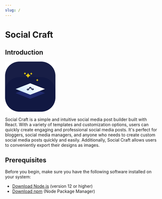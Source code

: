 ```yaml
---
slug: /
---
```


# Social Craft

## Introduction

![Social Craft](./assets/social-craft-logo.png#custom-image)

Social Craft is a simple and intuitive social media post builder built with React. With a variety of templates and customization options, users can quickly create engaging and professional social media posts. It's perfect for bloggers, social media managers, and anyone who needs to create custom social media posts quickly and easily. Additionally, Social Craft allows users to conveniently export their designs as images.

## Prerequisites

Before you begin, make sure you have the following software installed on your system:

- [Download Node.js](https://nodejs.org/en/download/) (version 12 or higher)
- [Download npm](https://www.npmjs.com/get-npm) (Node Package Manager)
